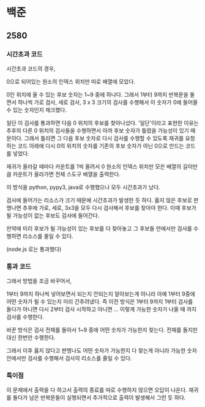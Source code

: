 # 백준

## 2580

### 시간초과 코드

시간초과 코드의 경우,

0으로 되어있는 원소의 인덱스 위치만 따로 배열에 모았다.

0인 위치에 올 수 있는 후보 숫자는 1~9 중에 하나다. 그래서 1부터 9까지 반복문을 돌면서 하나씩 가로 검사, 세로 검사, 3 x 3 크기의 검사를 수행해서 이 숫자가 0에 들어올 수 있는 숫자인지 체크했다.

일단 이 검사를 통과하면 다음 0 위치의 후보를 찾아나섰다. '일단'이라고 표현한 이유는 추후의 다른 0 위치의 검사들을 수행하면서 아까 후보 숫자가 틀렸을 가능성이 있기 때문이다. 그래서 틀리면 그 다음 후보 숫자로 다시 검사를 수행할 수 있도록 재귀를 요청하는 코드 아래에 다시 0의 위치의 숫자를 기존의 후보 숫자가 아닌 0으로 만드는 코드를 넣었다.

재귀가 올라갈 때마다 카운트를 1씩 올려서 0 원소의 인덱스 위치만 모은 배열의 길이만큼 카운트가 올라가면 전체 스도구 배열을 출력한다.

이 방식을 python, pypy3, java로 수행했으나 모두 시간초과가 났다.

검사에 들어가는 리소스가 크기 때문에 시간초과가 발생한 듯 하다. 옳지 않은 후보로 판명나면 추후에 가로, 세로, 3x3을 모두 다시 검사해서 후보를 찾아야 한다. 이때 후보가 될 가능성이 없는 후보도 검사에 들어간다.

만약에 미리 후보가 될 가능성이 있는 후보를 다 찾아놓고 그 후보들 안에서만 검사를 수행하면 리소스를 줄일 수 있다.

(node.js 로는 통과했다)



### 통과 코드

그래서 방법을 조금 바꾸어서,

1부터 9까지 하나씩 넣어보면서 되는지 안되는지 알아보는게 아니라 아예 1부터 9중에 어떤 숫자가 될 수 있는지 미리 간추려냈다. 즉 이전 방식은 1부터 9까지 1부터 검사를 돌다가 아니면 다시 2부터 검사 시작하고 아니면 ... 이렇게 가능한 숫자가 나올 때 까지 검사를 수행한다.

바꾼 방식은 검사 전체를 돌아서 1~9 중에 어떤 숫자가 가능한지 찾는다. 전체를 돌지만 대신 한번만 수행한다.

그래서 이후 옳지 않다고 판명나도 어떤 숫자가 가능한지 다 찾는게 아니라 가능한 숫자 안에서만 검사를 수행해서 검사의 리소스를 줄일 수 있다.



### 특이점

이 문제에서 출력을 다 하고서 출력의 종료를 따로 수행하지 않으면 오답이 나온다. 재귀를 돌다가 남은 반복문들이 실행되면서 추가적으로 출력이 발생해서 그런 듯 하다.